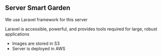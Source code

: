 ## Server Smart Garden

We use Laravel framework for this server

Laravel is accessible, powerful, and provides tools required for large, robust applications

-   Images are stored in S3
-   Server is deployed in AWS
